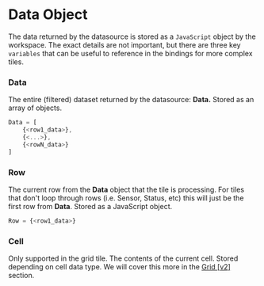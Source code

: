# Data Object

The data returned by the datasource is stored as a `JavaScript` object by the workspace. The exact details are not important, but there are three key `variables` that can be useful to reference in the bindings for more complex tiles.

### Data

The entire (filtered) dataset returned by the datasource: **Data.** Stored as an array of objects.

```javascript
Data = [
    {<row1_data>},
    {<...>},
    {<rowN_data>}
]
```

### Row

The current row from the **Data** object that the tile is processing. For tiles that don't loop through rows (i.e. Sensor, Status, etc) this will just be the first row from **Data**. Stored as a JavaScript object.

```javascript
Row = {<row1_data>}
```

### Cell

Only supported in the grid tile. The contents of the current cell. Stored depending on cell data type. We will cover this more in the [Grid \[v2\]](../tiles/grid-v2/) section.
